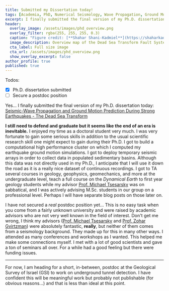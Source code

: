 ```yaml
---
title: Submitted my Dissertation today!
tags: [Academia, PhD, Numerical Seismology, Wave Propagation, Ground Motion, Earthquakes, BGU, GSI, DST]
excerpt: I finally submitted the final version of my Ph.D. dissertation today
header:
  overlay_image: /assets/images/phd_overview.png
  overlay_filter: rgba(255, 255, 255, 0.3)
  caption: "Figure credit: [**Shahar Shani-Kadmiel**](https://shaharkadmiel.github.io)"
  image_description: Overview map of the Dead Sea Transform Fault System.
  cta_label: Full size image
  cta_url: /assets/images/phd_overview.png
  show_overlay_excerpt: false
author_profile: true
published: true
---
```


Todos:

- [x] Ph.D. dissertation submitted
- [ ] Secure a postdoc position

Yes... I finally submitted the final version of my Ph.D. dissertation today: [Seismic-Wave Propagation and Ground Motion Prediction During Strong Earthquakes - The Dead Sea Transform](https://www.researchgate.net/publication/299134542_Seismic-Wave_Propagation_and_Ground_Motion_Prediction_During_Strong_Earthquakes_-_The_Dead_Sea_Transform)

**I still need to defend and graduate but it seems like the end of an era is inevitable.** I enjoyed my time as a doctoral student very much. I was very fortunate to gain some serious skills in addition to the usual scientific research skill one might expect to gain during their Ph.D. I got to build a computational high performance cluster on which I computed my earthquake ground motion simulations. I got to deploy temporary seismic arrays in order to collect data in populated sedimentary basins. Although this data was not directly used in my Ph.D., I anticipate that I will use it down the road as it is a really nice dataset of continuous recordings. I got to TA several courses in geology, geophysics, geomechanics, and more at the undergraduate level, teach a full course on the *Dynamical Earth* to first year geology students while my advisor [Prof. Michael Tsesarsky](http://in.bgu.ac.il/en/engn/struct/Pages/staff/MichaelTsesarsky.aspx) was on sabbatical, and I was actively advising M.Sc. students in our group on a professional level. Perhaps I will have separate blog posts on those later on.

I have not secured a *real* postdoc position yet... This is no easy task when you come from a fairly unknown university and were raised by academic advisors who are not very well known in the field of interest. Don't get me wrong, I think my advisors ([Prof. Michael Tsesarsky](http://in.bgu.ac.il/en/engn/struct/Pages/staff/MichaelTsesarsky.aspx) and [Prof. Zohar Gvirtzman](http://www.gsi.gov.il/eng/?CategoryID=28&ArticleID=505)) were absolutely fantastic, **really**, but neither of them comes from a seismology background. They made up for this in many other ways. I attended as many conferences and workshops as I wanted. This helped me make some connections myself. I met with a lot of good scientists and gave a ton of seminars all over. For a while had a good feeling but there were funding issues.

---

For now, I am heading for a short, in-between, postdoc at the Geological Survey of Israel (GSI) to work on underground tunnel detection. I have confident this will be meaningful work but probably not publishable (for obvious reasons...) and that is less than ideal at this point.